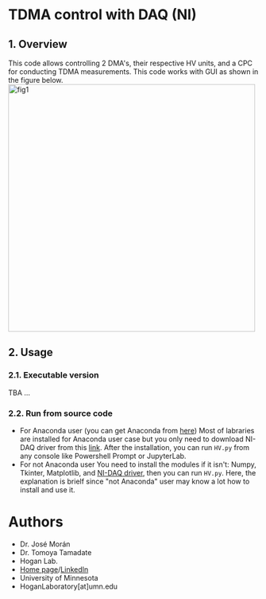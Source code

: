 # TDMA control with DAQ (NI)
## 1. Overview
This code allows controlling 2 DMA's, their respective HV units, and a CPC for conducting TDMA measurements.  This code works with GUI as shown in the figure below.
<img width="497" alt="fig1" src="https://user-images.githubusercontent.com/62391931/229002061-9c3ec45d-a4f5-4414-8076-6cedfea41ca8.png">
## 2. Usage
### 2.1. Executable version
TBA 
...

### 2.2. Run from source code
* For Anaconda user (you can get Anaconda from [here](https://www.anaconda.com/))
Most of labraries are installed for Anaconda user case but you only need to download NI-DAQ driver from this [link](https://www.ni.com/en-us/support/downloads/drivers/download.ni-daqmx.html#460239).  After the installation, you can run `HV.py` from any console like Powershell Prompt or JupyterLab.
* For not Anaconda user
You need to install the modules if it isn't: Numpy, Tkinter, Matplotlib, and [NI-DAQ driver](https://www.ni.com/en-us/support/downloads/drivers/download.ni-daqmx.html#460239), then you can run `HV.py`.  Here, the explanation is brielf since "not Anaconda" user may know a lot how to install and use it.

# Authors
* Dr. José Morán
* Dr. Tomoya Tamadate
* Hogan Lab.
* [Home page](https://hoganlab.umn.edu/)/[LinkedIn](https://www.linkedin.com/in/hogan-lab-994a3a246/)
* University of Minnesota
* HoganLaboratory[at]umn.edu
